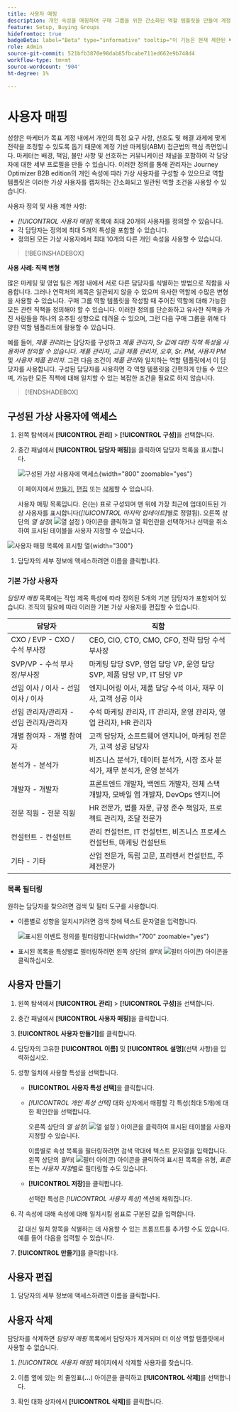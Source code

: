 ```yaml
---
title: 사용자 매핑
description: 개인 속성을 매핑하여 구매 그룹을 위한 간소화된 역할 템플릿을 만들어 계정 기반 마케팅을 위한 담당자를 구성하는 방법에 대해 알아봅니다.
feature: Setup, Buying Groups
hidefromtoc: true
badgeBeta: label="Beta" type="informative" tooltip="이 기능은 현재 제한된 베타 릴리스에 있습니다"
role: Admin
source-git-commit: 521bfb3870e98dab85fbcabe711ed662e9b748d4
workflow-type: tm+mt
source-wordcount: '904'
ht-degree: 1%

---
```


# 사용자 매핑

성향은 마케터가 목표 계정 내에서 개인의 특정 요구 사항, 선호도 및 해결 과제에 맞게 전략을 조정할 수 있도록 돕기 때문에 계정 기반 마케팅(ABM) 접근법의 핵심 측면입니다. 마케터는 배경, 책임, 불만 사항 및 선호하는 커뮤니케이션 채널을 포함하여 각 담당자에 대한 세부 프로필을 만들 수 있습니다. 이러한 정의를 통해 관리자는 Journey Optimizer B2B edition의 개인 속성에 따라 가상 사용자를 구성할 수 있으므로 역할 템플릿은 이러한 가상 사용자를 캡처하는 간소화되고 일관된 역할 조건을 사용할 수 있습니다.

<!-- Currently there is no insight into what persona goes into what role. With buying group agent, when asked questions about, what should be the size of the buying group, what persona should be in that buying group, what role do they play, etc, then agent will analyze all the data, (opportunity data, engagement data, sales conversation, etc) and informs the user that the buying group needs 7 persona, e.g.CMO, VP of marketing, marketing leader, Marketing ops, etc. 

Then based on what agent informed, users can create a template with those personas. -->
사용자 정의 및 사용 제한 사항:

* _[!UICONTROL 사용자 매핑]_ 목록에 최대 20개의 사용자를 정의할 수 있습니다.
* 각 담당자는 정의에 최대 5개의 특성을 포함할 수 있습니다.
* 정의된 모든 가상 사용자에서 최대 10개의 다른 개인 속성을 사용할 수 있습니다.

>[!BEGINSHADEBOX]

**사용 사례: 직책 변형**

많은 마케팅 및 영업 팀은 계정 내에서 서로 다른 담당자를 식별하는 방법으로 직함을 사용합니다. 그러나 연락처의 제목은 일관되지 않을 수 있으며 유사한 역할에 수많은 변형을 사용할 수 있습니다. 구매 그룹 역할 템플릿을 작성할 때 주어진 역할에 대해 가능한 모든 관련 직책을 정의해야 할 수 있습니다. 이러한 정의를 단순화하고 유사한 직책을 가진 사람들을 하나의 유추된 성향으로 데려올 수 있으며, 그런 다음 구매 그룹을 위해 다양한 역할 템플리트에 활용할 수 있습니다.

예를 들어, _제품 관리_&#x200B;라는 담당자를 구성하고 _제품 관리자_, _Sr 값에 대한 직책 특성을 사용하여 정의할 수 있습니다. 제품 관리자_, _고급 제품 관리자_, _오후_, _Sr. PM_, _사용자 PM_ 및 _사용자 제품 관리자_. 그런 다음 조건이 _제품 관리_&#x200B;와 일치하는 역할 템플릿에서 이 담당자를 사용합니다. 구성된 담당자를 사용하면 각 역할 템플릿을 간편하게 만들 수 있으며, 가능한 모든 직책에 대해 일치할 수 있는 복잡한 조건을 필요로 하지 않습니다.

>[!ENDSHADEBOX]

## 구성된 가상 사용자에 액세스

1. 왼쪽 탐색에서 **[!UICONTROL 관리]** > **[!UICONTROL 구성]**&#x200B;을 선택합니다.

1. 중간 패널에서 **[!UICONTROL 담당자 매핑]**&#x200B;을 클릭하여 담당자 목록을 표시합니다.

   ![구성된 가상 사용자에 액세스](./assets/configuration-engagement-scoring-list.png){width="800" zoomable="yes"}

   이 페이지에서 [만들기](#create-an-engagement-score-model), [편집](#change-the-engagement-weighting-settings) 또는 [삭제](#delete-a-persona)할 수 있습니다.

   사용자 매핑 목록입니다. 은(는) 표로 구성되며 맨 위에 가장 최근에 업데이트된 가상 사용자를 표시합니다(_[!UICONTROL 마지막 업데이트]_&#x200B;별로 정렬됨). 오른쪽 상단의 _열 설정_( ![열 설정](../assets/do-not-localize/icon-column-settings.svg) ) 아이콘을 클릭하고 열 확인란을 선택하거나 선택을 취소하여 표시된 테이블을 사용자 지정할 수 있습니다.

![사용자 매핑 목록에 표시할 열](./assets/configuration-engagement-scoring-list-columns.png){width="300"}

1. 담당자의 세부 정보에 액세스하려면 이름을 클릭합니다.

### 기본 가상 사용자

_담당자 매핑_ 목록에는 작업 제목 특성에 따라 정의된 5개의 기본 담당자가 포함되어 있습니다. 조직의 필요에 따라 이러한 기본 가상 사용자를 편집할 수 있습니다.

| 담당자 | 직함 |
| ------- | ---------- |
| CXO / EVP - CXO / 수석 부사장 | CEO, CIO, CTO, CMO, CFO, 전략 담당 수석 부사장 |
| SVP/VP - 수석 부사장/부사장 | 마케팅 담당 SVP, 영업 담당 VP, 운영 담당 SVP, 제품 담당 VP, IT 담당 VP |
| 선임 이사 / 이사 - 선임 이사 / 이사 | 엔지니어링 이사, 제품 담당 수석 이사, 재무 이사, 고객 성공 이사 |
| 선임 관리자/관리자 - 선임 관리자/관리자 | 수석 마케팅 관리자, IT 관리자, 운영 관리자, 영업 관리자, HR 관리자 |
| 개별 참여자 - 개별 참여자 | 고객 담당자, 소프트웨어 엔지니어, 마케팅 전문가, 고객 성공 담당자 |
| 분석가 - 분석가 | 비즈니스 분석가, 데이터 분석가, 시장 조사 분석가, 재무 분석가, 운영 분석가 |
| 개발자 - 개발자 | 프론트엔드 개발자, 백엔드 개발자, 전체 스택 개발자, 모바일 앱 개발자, DevOps 엔지니어 |
| 전문 직원 - 전문 직원 | HR 전문가, 법률 자문, 규정 준수 책임자, 프로젝트 관리자, 조달 전문가 |
| 컨설턴트 - 컨설턴트 | 관리 컨설턴트, IT 컨설턴트, 비즈니스 프로세스 컨설턴트, 마케팅 컨설턴트 |
| 기타 - 기타 | 산업 전문가, 독립 고문, 프리랜서 컨설턴트, 주제전문가 |

### 목록 필터링

원하는 담당자를 찾으려면 검색 및 필터 도구를 사용합니다.

* 이름별로 성향을 일치시키려면 검색 창에 텍스트 문자열을 입력합니다.

  ![표시된 이벤트 정의를 필터링합니다](./assets/configuration-events-defs-list-filtered.png){width="700" zoomable="yes"}

* 표시된 목록을 특성별로 필터링하려면 왼쪽 상단의 _필터_( ![필터 아이콘](../assets/do-not-localize/icon-filter.svg)) 아이콘을 클릭하십시오.

## 사용자 만들기

1. 왼쪽 탐색에서 **[!UICONTROL 관리]** > **[!UICONTROL 구성]**&#x200B;을 선택합니다.

1. 중간 패널에서 **[!UICONTROL 사용자 매핑]**&#x200B;을 클릭합니다.

1. **[!UICONTROL 사용자 만들기]**&#x200B;를 클릭합니다.

1. 담당자의 고유한 **[!UICONTROL 이름]** 및 **[!UICONTROL 설명]**(선택 사항)을 입력하십시오.

1. 성향 일치에 사용할 특성을 선택합니다.

   * **[!UICONTROL 사용자 특성 선택]**&#x200B;을 클릭합니다.

   * _[!UICONTROL 개인 특성 선택]_ 대화 상자에서 매핑할 각 특성(최대 5개)에 대한 확인란을 선택합니다.

     오른쪽 상단의 _열 설정_( ![열 설정](../assets/do-not-localize/icon-column-settings.svg) ) 아이콘을 클릭하여 표시된 테이블을 사용자 지정할 수 있습니다.

     이름별로 속성 목록을 필터링하려면 검색 막대에 텍스트 문자열을 입력합니다. 왼쪽 상단의 _필터_( ![필터 아이콘](../assets/do-not-localize/icon-filter.svg)) 아이콘을 클릭하여 표시된 목록을 유형, _표준_ 또는 _사용자 지정_&#x200B;별로 필터링할 수도 있습니다.

   * **[!UICONTROL 저장]**&#x200B;을 클릭합니다.

     선택한 특성은 _[!UICONTROL 사용자 특성]_ 섹션에 채워집니다.

1. 각 속성에 대해 속성에 대해 일치시킬 쉼표로 구분된 값을 입력합니다.

   값 대신 일치 항목을 식별하는 데 사용할 수 있는 프롬프트를 추가할 수도 있습니다. 예를 들어 다음을 입력할 수 있습니다.

1. **[!UICONTROL 만들기]**&#x200B;를 클릭합니다.

## 사용자 편집

1. 담당자의 세부 정보에 액세스하려면 이름을 클릭합니다.

## 사용자 삭제

담당자를 삭제하면 _담당자 매핑_ 목록에서 담당자가 제거되며 더 이상 역할 템플릿에서 사용할 수 없습니다.

1. _[!UICONTROL 사용자 매핑]_ 페이지에서 삭제할 사용자를 찾습니다.

1. 이름 옆에 있는 의 줄임표(**...**) 아이콘을 클릭하고 **[!UICONTROL 삭제]**&#x200B;를 선택합니다.

1. 확인 대화 상자에서 **[!UICONTROL 삭제]**&#x200B;를 클릭합니다.
